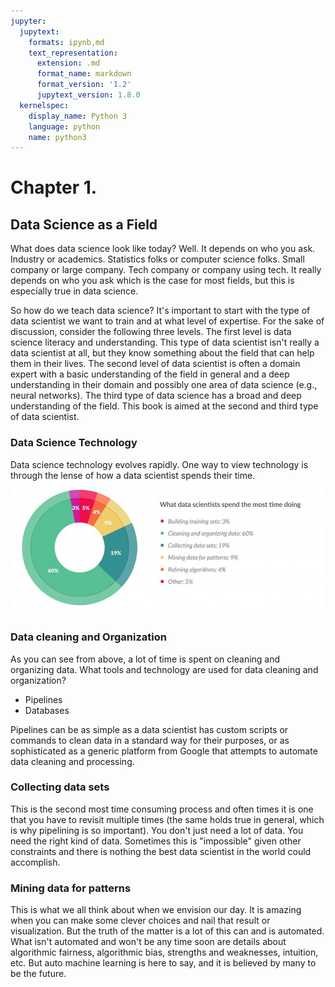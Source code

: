 ```yaml
---
jupyter:
  jupytext:
    formats: ipynb,md
    text_representation:
      extension: .md
      format_name: markdown
      format_version: '1.2'
      jupytext_version: 1.8.0
  kernelspec:
    display_name: Python 3
    language: python
    name: python3
---
```


# Chapter 1.

## Data Science as a Field

What does data science look like today? Well. It depends on who you ask. Industry or academics. Statistics folks or computer science folks. Small company or large company. Tech company or company using tech. It really depends on who you ask which is the case for most fields, but this is especially true in data science.

So how do we teach data science? It's important to start with the type of data scientist we want to train and at what level of expertise. For the sake of discussion, consider the following three levels. The first level is data science literacy and understanding. This type of data scientist isn't really a data scientist at all, but they know something about the field that can help them in their lives. The second level of data scientist is often a domain expert with a basic understanding of the field in general and a deep understanding in their domain and possibly one area of data science (e.g., neural networks). The third type of data science has a broad and deep understanding of the field. This book is aimed at the second and third type of data scientist. 


### Data Science Technology

Data science technology evolves rapidly. One way to view technology is through the lense of how a data scientist spends their time.
<img src="datasciencetime.jpg">


### Data cleaning and Organization

As you can see from above, a lot of time is spent on cleaning and organizing data. What tools and technology are used for data cleaning and organization?
* Pipelines
* Databases

Pipelines can be as simple as a data scientist has custom scripts or commands to clean data in a standard way for their purposes, or as sophisticated as a generic platform from Google that attempts to automate data cleaning and processing.


### Collecting data sets
This is the second most time consuming process and often times it is one that you have to revisit multiple times (the same holds true in general, which is why pipelining is so important). You don't just need a lot of data. You need the right kind of data. Sometimes this is "impossible" given other constraints and there is nothing the best data scientist in the world could accomplish.


### Mining data for patterns
This is what we all think about when we envision our day. It is amazing when you can make some clever choices and nail that result or visualization. But the truth of the matter is a lot of this can and is automated. What isn't automated and won't be any time soon are details about algorithmic fairness, algorithmic bias, strengths and weaknesses, intuition, etc. But auto machine learning is here to say, and it is believed by many to be the future.

```python

```
